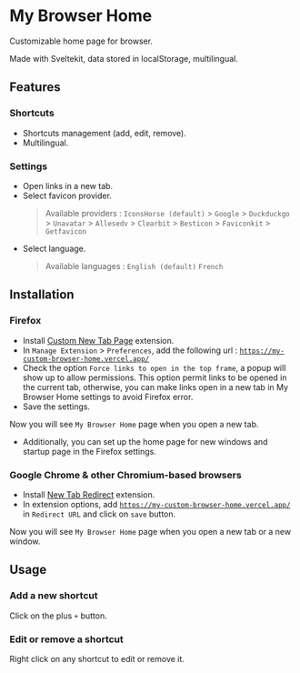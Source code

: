 # My Browser Home

Customizable home page for browser.

Made with Sveltekit, data stored in localStorage, multilingual.

## Features

### Shortcuts

- Shortcuts management (add, edit, remove).
- Multilingual.

### Settings

- Open links in a new tab.
- Select favicon provider.
  > Available providers :
  > `IconsHorse (default)` > `Google` > `Duckduckgo` > `Unavatar` > `Allesedv` > `Clearbit` > `Besticon` > `Faviconkit` > `Getfavicon`
- Select language.
  > Available languages :
  > `English (default)` `French`

## Installation

### Firefox

- Install [Custom New Tab Page](https://addons.mozilla.org/en-US/firefox/addon/custom-new-tab-page/) extension.
- In `Manage Extension` > `Preferences`, add the following url : [`https://my-custom-browser-home.vercel.app/`](https://my-custom-browser-home.vercel.app/)
- Check the option `Force links to open in the top frame`, a popup will show up to allow permissions. This option permit links to be opened in the current tab, otherwise, you can make links open in a new tab in My Browser Home settings to avoid Firefox error.
- Save the settings.

Now you will see `My Browser Home` page when you open a new tab.

- Additionally, you can set up the home page for new windows and startup page in the Firefox settings.

### Google Chrome & other Chromium-based browsers

- Install [New Tab Redirect](https://chrome.google.com/webstore/detail/new-tab-redirect/icpgjfneehieebagbmdbhnlpiopdcmna) extension.
- In extension options, add [`https://my-custom-browser-home.vercel.app/`](https://my-custom-browser-home.vercel.app/) in `Redirect URL` and click on `save` button.

Now you will see `My Browser Home` page when you open a new tab or a new window.


## Usage
### Add a new shortcut
Click on the plus `+` button.

### Edit or remove a shortcut
Right click on any shortcut to edit or remove it.